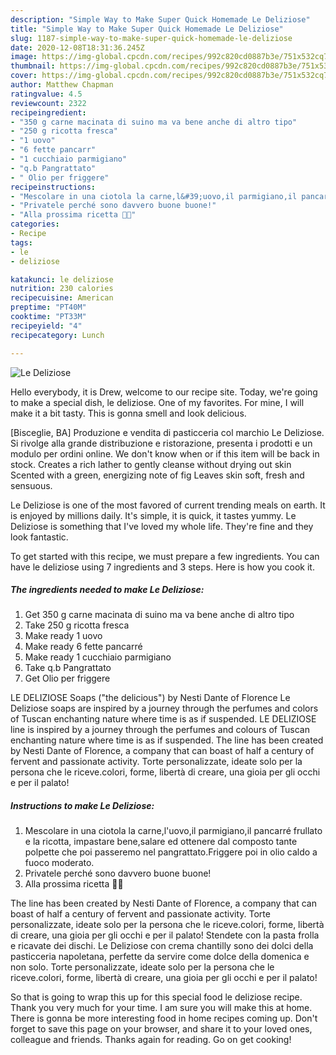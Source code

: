 ```yaml
---
description: "Simple Way to Make Super Quick Homemade Le Deliziose"
title: "Simple Way to Make Super Quick Homemade Le Deliziose"
slug: 1187-simple-way-to-make-super-quick-homemade-le-deliziose
date: 2020-12-08T18:31:36.245Z
image: https://img-global.cpcdn.com/recipes/992c820cd0887b3e/751x532cq70/le-deliziose-recipe-main-photo.jpg
thumbnail: https://img-global.cpcdn.com/recipes/992c820cd0887b3e/751x532cq70/le-deliziose-recipe-main-photo.jpg
cover: https://img-global.cpcdn.com/recipes/992c820cd0887b3e/751x532cq70/le-deliziose-recipe-main-photo.jpg
author: Matthew Chapman
ratingvalue: 4.5
reviewcount: 2322
recipeingredient:
- "350 g carne macinata di suino ma va bene anche di altro tipo"
- "250 g ricotta fresca"
- "1 uovo"
- "6 fette pancarr"
- "1 cucchiaio parmigiano"
- "q.b Pangrattato"
- " Olio per friggere"
recipeinstructions:
- "Mescolare in una ciotola la carne,l&#39;uovo,il parmigiano,il pancarré frullato e la ricotta, impastare bene,salare ed ottenere dal composto tante polpette che poi passeremo nel pangrattato.Friggere poi in olio caldo a fuoco moderato."
- "Privatele perché sono davvero buone buone!"
- "Alla prossima ricetta 👩‍🍳"
categories:
- Recipe
tags:
- le
- deliziose

katakunci: le deliziose 
nutrition: 230 calories
recipecuisine: American
preptime: "PT40M"
cooktime: "PT33M"
recipeyield: "4"
recipecategory: Lunch

---
```



![Le Deliziose](https://img-global.cpcdn.com/recipes/992c820cd0887b3e/751x532cq70/le-deliziose-recipe-main-photo.jpg)

Hello everybody, it is Drew, welcome to our recipe site. Today, we're going to make a special dish, le deliziose. One of my favorites. For mine, I will make it a bit tasty. This is gonna smell and look delicious.

[Bisceglie, BA] Produzione e vendita di pasticceria col marchio Le Deliziose. Si rivolge alla grande distribuzione e ristorazione, presenta i prodotti e un modulo per ordini online. We don&#39;t know when or if this item will be back in stock. Creates a rich lather to gently cleanse without drying out skin Scented with a green, energizing note of fig Leaves skin soft, fresh and sensuous.

Le Deliziose is one of the most favored of current trending meals on earth. It is enjoyed by millions daily. It's simple, it is quick, it tastes yummy. Le Deliziose is something that I've loved my whole life. They're fine and they look fantastic.


To get started with this recipe, we must prepare a few ingredients. You can have le deliziose using 7 ingredients and 3 steps. Here is how you cook it.

<!--inarticleads1-->

##### The ingredients needed to make Le Deliziose:

1. Get 350 g carne macinata di suino ma va bene anche di altro tipo
1. Take 250 g ricotta fresca
1. Make ready 1 uovo
1. Make ready 6 fette pancarré
1. Make ready 1 cucchiaio parmigiano
1. Take q.b Pangrattato
1. Get  Olio per friggere


LE DELIZIOSE Soaps (&#34;the delicious&#34;) by Nesti Dante of Florence Le Deliziose soaps are inspired by a journey through the perfumes and colors of Tuscan enchanting nature where time is as if suspended. LE DELIZIOSE line is inspired by a journey through the perfumes and colours of Tuscan enchanting nature where time is as if suspended. The line has been created by Nesti Dante of Florence, a company that can boast of half a century of fervent and passionate activity. Torte personalizzate, ideate solo per la persona che le riceve.colori, forme, libertà di creare, una gioia per gli occhi e per il palato! 

<!--inarticleads2-->

##### Instructions to make Le Deliziose:

1. Mescolare in una ciotola la carne,l&#39;uovo,il parmigiano,il pancarré frullato e la ricotta, impastare bene,salare ed ottenere dal composto tante polpette che poi passeremo nel pangrattato.Friggere poi in olio caldo a fuoco moderato.
1. Privatele perché sono davvero buone buone!
1. Alla prossima ricetta 👩‍🍳


The line has been created by Nesti Dante of Florence, a company that can boast of half a century of fervent and passionate activity. Torte personalizzate, ideate solo per la persona che le riceve.colori, forme, libertà di creare, una gioia per gli occhi e per il palato! Stendete con la pasta frolla e ricavate dei dischi. Le Deliziose con crema chantilly sono dei dolci della pasticceria napoletana, perfette da servire come dolce della domenica e non solo. Torte personalizzate, ideate solo per la persona che le riceve.colori, forme, libertà di creare, una gioia per gli occhi e per il palato! 

So that is going to wrap this up for this special food le deliziose recipe. Thank you very much for your time. I am sure you will make this at home. There is gonna be more interesting food in home recipes coming up. Don't forget to save this page on your browser, and share it to your loved ones, colleague and friends. Thanks again for reading. Go on get cooking!
